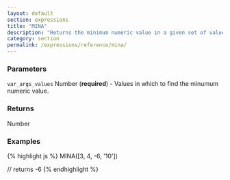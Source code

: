 ```yaml
---
layout: default
section: expressions
title: "MINA"
description: "Returns the minimum numeric value in a given set of values."
category: section
permalink: /expressions/reference/mina/
---
```


### Parameters

`var_args_values` Number (__required__) - Values in which to find the minumum numeric value.

### Returns

Number

### Examples

{% highlight js %}
MINA([3, 4, -6, '10'])

// returns -6
{% endhighlight %}